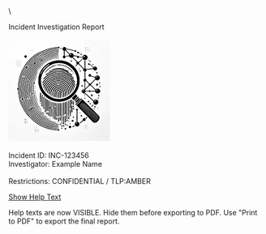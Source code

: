 \
\
\
\
\
\
\
\

<div class="titlepage-1">Incident Investigation Report<br>
<br>
<img src="Images/example_logo.png" alt="Example logo">
</div>
<br>
<div class="titlepage-2">Incident ID: INC-123456<br>
Investigator: Example Name<br>
<br>Restrictions: CONFIDENTIAL / TLP:AMBER</div>

<a href="javascript:void(0)" id="show-help-text" onclick="toggleHelpers()">Show Help Text</a>

<p class="helper">Help texts are now VISIBLE. Hide them before exporting to PDF. Use "Print to PDF" to export the final report.</p>
